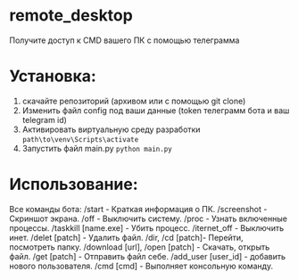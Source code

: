 # remote_desktop
Получите доступ к CMD вашего ПК с помощью телеграмма

# Установка: 
1) скачайте репозиторий (архивом или с помощью git clone)
2) Изменить файл config под ваши данные (token телеграмм бота и ваш telegram id)
3) Активировать виртуальную среду разработки
```path\to\venv\Scripts\activate```
4) Запустить файл main.py
```python main.py```

# Использование:
Все команды бота:
        /start - Краткая информация о ПК.
        /screenshot - Скриншот экрана.
        /off - Выключить систему.
        /proc - Узнать включенные процессы.
        /taskkill [name.exe] - Убить процесс.
        /iternet_off - Выключить инет.
        /delet [patch] - Удалить файл.
        /dir, /cd [patch]- Перейти, посмотреть папку.
        /download [url], /open [patch] - Скачать, открыть файл.
        /get [patch] - Отправить файл себе.
        /add_user [user_id] - добавить нового пользователя.
        /cmd [cmd] - Выполняет консольную команду.
